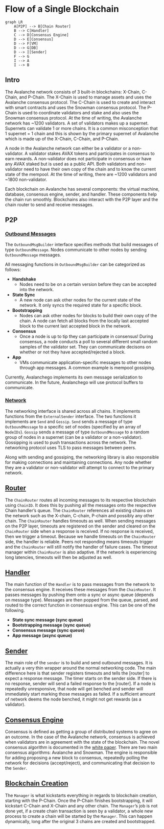 # Flow of a Single Blockchain

```mermaid
graph LR
    A[P2P] --> B[Chain Router]
    B --> C[Handler]
    C --> D[Consensus Engine]
    D --> E[Consensus]
    D --> F[VM]
    D --> G[DB]
    D --> I[Sender]
    F --> G
    I --> A
    I --> B 
```

## Intro

The Avalanche network consists of 3 built-in blockchains: X-Chain, C-Chain, and P-Chain. The X-Chain is used to manage assets and uses the Avalanche consensus protocol. The C-Chain is used to create and interact with smart contracts and uses the Snowman consensus protocol. The P-Chain is used to coordinate validators and stake and also uses the Snowman consensus protocol. At the time of writing, the Avalanche network has ~1200 validators. A set of validators makes up a supernet. Supernets can validate 1 or more chains. It is a common misconception that 1 supernet = 1 chain and this is shown by the primary supernet of Avalanche which is made up of the X-Chain, C-Chain, and P-Chain.

A node in the Avalanche network can either be a validator or a non-validator. A validator stakes AVAX tokens and participates in consensus to earn rewards. A non-validator does not participate in consensus or have any AVAX staked but is used as a public API. Both validators and non-validator need to have their own copy of the chain and to know the current state of the mempool. At the time of writing, there are ~1200 validators and ~1800 non-validator.

Each blockchain on Avalanche has several components: the virtual machine, database, consensus engine, sender, and handler. These components help the chain run smoothly. Blockchains also interact with the P2P layer and the chain router to send and receive messages.

## P2P

### [Outbound Messages](https://github.com/ava-labs/avalanchego/blob/master/message/outbound_msg_builder.go)

The `OutboundMsgBuilder` interface specifies methods that build messages of type `OutboundMessage`. Nodes communicate to other nodes by sending `OutboundMessage` messages.

All messaging functions in `OutboundMsgBuilder` can be categorized as follows:

- **Handshake**
  - Nodes need to be on a certain version before they can be accepted into the network.
- **State Sync**
  - A new node can ask other nodes for the current state of the network. It only syncs the required state for a specific block.
- **Bootstrapping**
  - Nodes can ask other nodes for blocks to build their own copy of the chain. A node can fetch all blocks from the locally last accepted block to the current last accepted block in the network.
- **Consensus**
  - Once a node is up to tip they can participate in consensus! During consensus, a node conducts a poll to several different small random samples of the validator set. They can communicate decisons on whether or not they have accepted/rejected a block.
- **App**
  - VMs communicate application-specific messages to other nodes through app messages. A common example is mempool gossiping.

Currently, Avalanchego implements its own message serialization to communicate. In the future, Avalanchego will use protocol buffers to communicate.

### [Network](https://github.com/ava-labs/avalanchego/blob/master/network/network.go)

The networking interface is shared across all chains. It implements functions from the `ExternalSender` interface. The two functions it implements are `Send` and `Gossip`. `Send` sends a message of type `OutboundMessage` to a specific set of nodes (specified by an array of `NodeIDs`). `Gossip` sends a message of type `OutboundMessage` to a random group of nodes in a supernet (can be a validator or a non-validator). Gossipping is used to push transactions across the network. The networking protocol uses TLS to pass messages between peers.

Along with sending and gossiping, the networking library is also responsible for making connections and maintaining connections. Any node whether they are a validator or non-validator will attempt to connect to the primary network.

## [Router](https://github.com/ava-labs/avalanchego/blob/master/snow/networking/router/chain_router.go)

The `ChainRouter` routes all incoming messages to its respective blockchain using `ChainID`. It does this by pushing all the messages onto the respective Chain handler’s queue. The `ChainRouter` references all existing chains on the network such as the X-chain, C-chain, P-chain and possibly any other chain. The `ChainRouter` handles timeouts as well. When sending messages on the P2P layer, timeouts are registered on the sender and cleared on the `ChainRouter` side when a response is received. If no response is received, then we trigger a timeout. Because we handle timeouts on the `ChainRouter` side, the handler is reliable. Peers not responding means timeouts trigger and the `ChainRouter` will still notify the handler of failure cases. The timeout manager within `ChainRouter` is also adaptive. If the network is experiencing long latencies, timeouts will then be adjusted as well.

## [Handler](https://github.com/ava-labs/avalanchego/blob/master/snow/networking/handler/handler.go)

The main function of the `Handler` is to pass messages from the network to the consensus engine. It receives these messages from the `ChainRouter`. It passes messages by pushing them onto a sync or async queue (depends on message type). Messages are then popped from the queue, parsed, and routed to the correct function in consensus engine. This can be one of the following.

- **State sync message (sync queue)**
- **Bootstrapping message (sync queue)**
- **Consensus message (sync queue)**
- **App message (async queue)**

## [Sender](https://github.com/ava-labs/avalanchego/blob/master/snow/networking/sender/sender.go)

The main role of the `sender` is to build and send outbound messages. It is actually a very thin wrapper around the normal networking code. The main difference here is that sender registers timeouts and tells the [router] to expect a response message. The timer starts on the sender side. If there is no response, sender will send a failed response to the [router]. If a node is repeatedly unresponsive, that node will get benched and sender will immediately start marking those messages as failed. If a sufficient amount of network deems the node benched, it might not get rewards (as a validator).

## [Consensus Engine](https://github.com/ava-labs/avalanchego/blob/master/snow/consensus/snowman/consensus.go)

Consensus is defined as getting a group of distributed systems to agree on an outcome. In the case of the Avalanche network, consensus is achieved when validators are in agreement with the state of the blockchain. The novel consensus algorithm is documented in the [white paper](https://assets.website-files.com/5d80307810123f5ffbb34d6e/6009805681b416f34dcae012_Avalanche%20Consensus%20Whitepaper.pdf). There are two main consensus algorithms: Avalanche and Snowman. The engine is responsible for adding proposing a new block to consensus, repeatedly polling the network for decisions (accept/reject), and communicating that decision to the `Sender`.

## [Blockchain Creation](https://github.com/ava-labs/avalanchego/blob/master/chains/manager.go)

The `Manager` is what kickstarts everything in regards to blockchain creation, starting with the P-Chain. Once the P-Chain finishes bootstrapping, it will kickstart C-Chain and X-Chain and any other chain. The `Manager`’s job is not done yet, if a create chain transaction is seen by a validator, a whole new process to create a chain will be started by the `Manager`. This can happen dynamically, long after the original 3 chains are created and bootstrapped.
